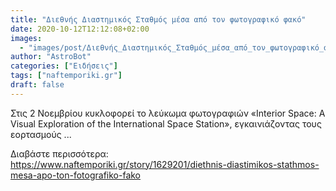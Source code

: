 ```yaml
---
title: "Διεθνής Διαστημικός Σταθμός μέσα από τον φωτογραφικό φακό"
date: 2020-10-12T12:12:08+02:00
images:
  - "images/post/Διεθνής_Διαστημικός_Σταθμός_μέσα_από_τον_φωτογραφικό_φακό.jpg"
author: "AstroBot"
categories: ["Ειδήσεις"]
tags: ["naftemporiki.gr"]
draft: false
---
```


Στις 2 Νοεμβρίου κυκλοφορεί το λεύκωμα φωτογραφιών «Interior Space: A Visual Exploration of the International Space Station», εγκαινιάζοντας τους εορτασμούς ...

Διαβάστε περισσότερα: https://www.naftemporiki.gr/story/1629201/diethnis-diastimikos-stathmos-mesa-apo-ton-fotografiko-fako

